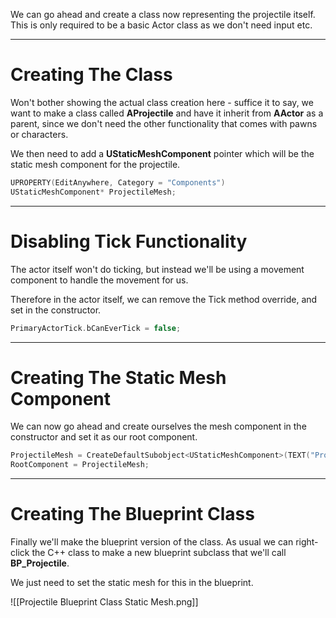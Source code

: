 We can go ahead and create a class now representing the projectile itself. This is only required to be a basic Actor class as we don't need input etc.

---
# Creating The Class

Won't bother showing the actual class creation here - suffice it to say, we want to make a class called **AProjectile** and have it inherit from **AActor** as a parent, since we don't need the other functionality that comes with pawns or characters.

We then need to add a **UStaticMeshComponent** pointer which will be the static mesh component for the projectile.

```cpp
UPROPERTY(EditAnywhere, Category = "Components")
UStaticMeshComponent* ProjectileMesh;
```

---
# Disabling Tick Functionality

The actor itself won't do ticking, but instead we'll be using a movement component to handle the movement for us.

Therefore in the actor itself, we can remove the Tick method override, and set in the constructor.

```cpp
PrimaryActorTick.bCanEverTick = false;
```

---
# Creating The Static Mesh Component

We can now go ahead and create ourselves the mesh component in the constructor and set it as our root component.

```cpp
ProjectileMesh = CreateDefaultSubobject<UStaticMeshComponent>(TEXT("Projectile Mesh"));
RootComponent = ProjectileMesh;
```

---
# Creating The Blueprint Class

Finally we'll make the blueprint version of the class. As usual we can right-click the C++ class to make a new blueprint subclass that we'll call **BP_Projectile**.

We just need to set the static mesh for this in the blueprint.

![[Projectile Blueprint Class Static Mesh.png]]
